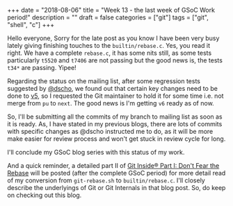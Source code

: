 +++
date = "2018-08-06"
title = "Week 13 - the last week of GSoC Work period!"
description = ""
draft = false
categories = ["git"]
tags = ["git", "shell", "c"]
+++

Hello everyone, Sorry for the late post as you know I have been very busy lately giving finishing touches to the `builtin/rebase.c`. Yes, you read it right. We have a complete `rebase.c`, it has some nits still, as some tests particularly `t5520` and `t7406` are not passing but the good news is, the tests `t34*` are passing. Yipee!

Regarding the status on the mailing list, after some regression tests suggested by [@dscho](https://github.com/dscho), we found out that certain key changes need to be done to [v5](https://public-inbox.org/git/CAOZc8M_FJmMCEB1MkJrBRpLiFjy8OTEg_MxoNQTh5-brHxR-=A@mail.gmail.com/), so I requested the Git maintainer to hold it for some time i.e. not merge from `pu` to `next`. The good news is I'm getting `v6` ready as of now.

So, I'll be submitting all the commits of my branch to mailing list as soon as it is ready. As, I have stated in my previous blogs, there are lots of commits with specific changes as @dscho instructed me to do, as it will be more make easier for review process and won't get stuck in review cycle for long.

I'll conclude my GSoC blog series with this status of my work.

And a quick reminder, a detailed part II of [Git Inside® Part I: Don't Fear the Rebase](https://prertik.github.io/post/git-inside/) will be posted (after the complete GSoC period) for more detail read of my conversion from `git-rebase.sh` to `builtin/rebase.c`. I'll closely describe the underlyings of Git or Git Internals in that blog post. So, do keep on checking out this blog.